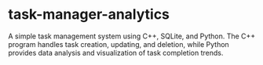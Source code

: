 # task-manager-analytics
A simple task management system using C++, SQLite, and Python. The C++ program handles task creation, updating, and deletion, while Python provides data analysis and visualization of task completion trends.
